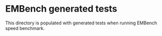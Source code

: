 EMBench generated tests
==================================

This directory is populated with generated tests when running EMBench speed benchmark.
